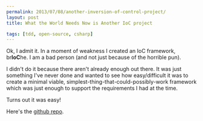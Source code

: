```yaml
---
permalink: 2013/07/08/another-inversion-of-control-project/
layout: post
title: What the World Needs Now is Another IoC project

tags: [tdd, open-source, csharp]
---
```


Ok, I admit it. In a moment of weakness I created an IoC framework, br**IoC**he.
I am a bad person (and not just because of the horrible pun).

I didn't do it because there aren't already enough out there. It was just
something I've never done and wanted to see how easy/difficult it was to create
a minimal viable, simplest-thing-that-could-possibly-work framework which was
just enough to support the requirements I had at the time.

Turns out it was easy!

Here's the [github repo](https://github.com/deejaygraham/brioche).
